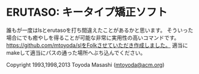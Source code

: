 ERUTASO: キータイプ矯正ソフト
========================

誰もが一度はlsとerutasoを打ち間違えたことがあるかと思います。
そういった場合にでも癒やしを得ることが可能な非常に実用性の高いコマンドです。
https://github.com/mtoyoda/slをFolkさせていただき作成しました。
適当にmakeして適当にパスの通った場所へぶち込んでください。

Copyright 1993,1998,2013 Toyoda Masashi (mtoyoda@acm.org)
